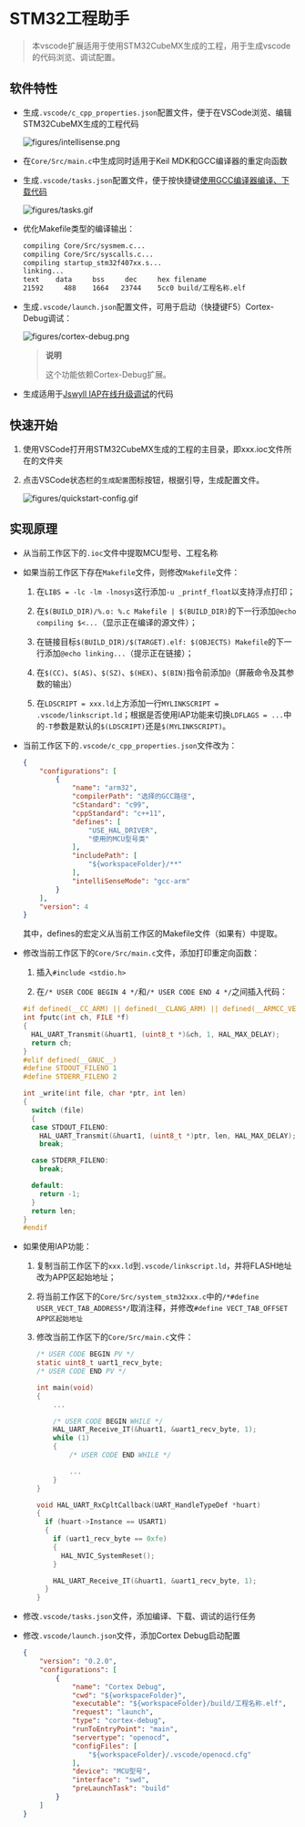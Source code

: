 # STM32工程助手

> 本vscode扩展适用于使用STM32CubeMX生成的工程，用于生成vscode的代码浏览、调试配置。

## 软件特性

- 生成`.vscode/c_cpp_properties.json`配置文件，便于在VSCode浏览、编辑STM32CubeMX生成的工程代码

    ![figures/intellisense.png](figures/intellisense.png)

- 在`Core/Src/main.c`中生成同时适用于Keil MDK和GCC编译器的重定向函数

- 生成`.vscode/tasks.json`配置文件，便于按快捷键[使用GCC编译器编译、下载代码](https://jswyll.com/note/embed/stm32/#%E4%BD%BF%E7%94%A8gcc%E7%BC%96%E8%AF%91)

    ![figures/tasks.gif](figures/tasks.gif)

- 优化Makefile类型的编译输出：

    ```sh
    compiling Core/Src/sysmem.c...
    compiling Core/Src/syscalls.c...
    compiling startup_stm32f407xx.s...
    linking...
    text    data     bss     dec     hex filename
    21592     488    1664   23744    5cc0 build/工程名称.elf
    ```

- 生成`.vscode/launch.json`配置文件，可用于启动（快捷键F5）Cortex-Debug调试：

    ![figures/cortex-debug.png](figures/cortex-debug.png)

    > **说明**
    >
    > 这个功能依赖Cortex-Debug扩展。

- 生成适用于[Jswyll IAP在线升级调试](https://jswyll.com/note/iap/)的代码

## 快速开始

1. 使用VSCode打开用STM32CubeMX生成的工程的主目录，即xxx.ioc文件所在的文件夹

2. 点击VSCode状态栏的`生成配置`图标按钮，根据引导，生成配置文件。

    ![figures/quickstart-config.gif](figures/quickstart-config.gif)

## 实现原理

- 从当前工作区下的`.ioc`文件中提取MCU型号、工程名称

- 如果当前工作区下存在`Makefile`文件，则修改`Makefile`文件：

    1. 在`LIBS = -lc -lm -lnosys`这行添加`-u _printf_float`以支持浮点打印；
  
    2. 在`$(BUILD_DIR)/%.o: %.c Makefile | $(BUILD_DIR)`的下一行添加`@echo compiling $<...`（显示正在编译的源文件）；

    3. 在链接目标`$(BUILD_DIR)/$(TARGET).elf: $(OBJECTS) Makefile`的下一行添加`@echo linking...`（提示正在链接）；

    4. 在`$(CC)`、`$(AS)`、`$(SZ)`、`$(HEX)`、`$(BIN)`指令前添加`@`（屏蔽命令及其参数的输出）

    5. 在`LDSCRIPT = xxx.ld`上方添加一行`MYLINKSCRIPT = .vscode/linkscript.ld`；根据是否使用IAP功能来切换`LDFLAGS = ...`中的`-T`参数是默认的`$(LDSCRIPT)`还是`$(MYLINKSCRIPT)`。

- 当前工作区下的`.vscode/c_cpp_properties.json`文件改为：

    ```json
    {
        "configurations": [
            {
                "name": "arm32",
                "compilerPath": "选择的GCC路径",
                "cStandard": "c99",
                "cppStandard": "c++11",
                "defines": [
                    "USE_HAL_DRIVER",
                    "使用的MCU型号类"
                ],
                "includePath": [
                    "${workspaceFolder}/**"
                ],
                "intelliSenseMode": "gcc-arm"
            }
        ],
        "version": 4
    }
    ```

    其中，defines的宏定义从当前工作区的Makefile文件（如果有）中提取。

- 修改当前工作区下的`Core/Src/main.c`文件，添加打印重定向函数：

    1. 插入`#include <stdio.h>`

    2. 在`/* USER CODE BEGIN 4 */`和`/* USER CODE END 4 */`之间插入代码：

    ```c
    #if defined(__CC_ARM) || defined(__CLANG_ARM) || defined(__ARMCC_VERSION)
    int fputc(int ch, FILE *f)
    {
      HAL_UART_Transmit(&huart1, (uint8_t *)&ch, 1, HAL_MAX_DELAY);
      return ch;
    }
    #elif defined(__GNUC__)
    #define STDOUT_FILENO 1
    #define STDERR_FILENO 2

    int _write(int file, char *ptr, int len)
    {
      switch (file)
      {
      case STDOUT_FILENO:
        HAL_UART_Transmit(&huart1, (uint8_t *)ptr, len, HAL_MAX_DELAY);
        break;

      case STDERR_FILENO:
        break;

      default:
        return -1;
      }
      return len;
    }
    #endif
    ```

- 如果使用IAP功能：

    1. 复制当前工作区下的`xxx.ld`到`.vscode/linkscript.ld`，并将FLASH地址改为APP区起始地址；

    2. 将当前工作区下的`Core/Src/system_stm32xxx.c`中的`/*#define USER_VECT_TAB_ADDRESS*/`取消注释，并修改`#define VECT_TAB_OFFSET         APP区起始地址`

    3. 修改当前工作区下的`Core/Src/main.c`文件：

        ```c
        /* USER CODE BEGIN PV */
        static uint8_t uart1_recv_byte;
        /* USER CODE END PV */

        int main(void)
        {
            ...

            /* USER CODE BEGIN WHILE */
            HAL_UART_Receive_IT(&huart1, &uart1_recv_byte, 1);
            while (1)
            {
                /* USER CODE END WHILE */

                ...
            }
        }
        
        void HAL_UART_RxCpltCallback(UART_HandleTypeDef *huart)
        {
          if (huart->Instance == USART1)
          {
            if (uart1_recv_byte == 0xfe)
            {
              HAL_NVIC_SystemReset();
            }

            HAL_UART_Receive_IT(&huart1, &uart1_recv_byte, 1);
          }
        }
        ```

- 修改`.vscode/tasks.json`文件，添加编译、下载、调试的运行任务

- 修改`.vscode/launch.json`文件，添加Cortex Debug启动配置

    ```json
    {
        "version": "0.2.0",
        "configurations": [
            {
                "name": "Cortex Debug",
                "cwd": "${workspaceFolder}",
                "executable": "${workspaceFolder}/build/工程名称.elf",
                "request": "launch",
                "type": "cortex-debug",
                "runToEntryPoint": "main",
                "servertype": "openocd",
                "configFiles": [
                    "${workspaceFolder}/.vscode/openocd.cfg"
                ],
                "device": "MCU型号",
                "interface": "swd",
                "preLaunchTask": "build"
            }
        ]
    }
    ```
